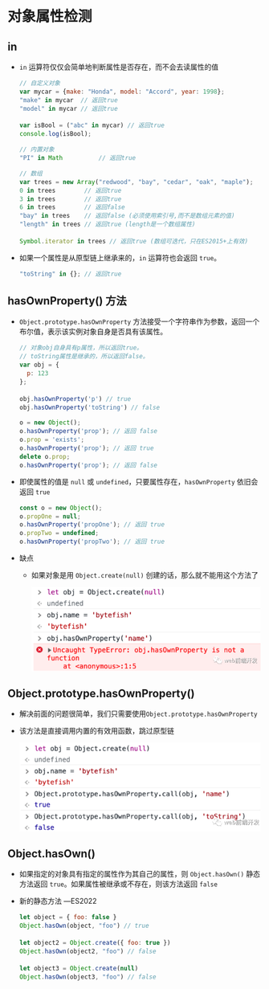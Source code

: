 # 对象属性检测

## in

  - `in` 运算符仅仅会简单地判断属性是否存在，而不会去读属性的值

    ```javascript
    // 自定义对象
    var mycar = {make: "Honda", model: "Accord", year: 1998};
    "make" in mycar  // 返回true
    "model" in mycar // 返回true

    var isBool = ("abc" in mycar) // 返回true
    console.log(isBool);
    ```

    ```javascript
    // 内置对象
    "PI" in Math          // 返回true
    ```

    ```javascript
    // 数组
    var trees = new Array("redwood", "bay", "cedar", "oak", "maple");
    0 in trees        // 返回true
    3 in trees        // 返回true
    6 in trees        // 返回false
    "bay" in trees    // 返回false (必须使用索引号,而不是数组元素的值)
    "length" in trees // 返回true (length是一个数组属性)

    Symbol.iterator in trees // 返回true (数组可迭代，只在ES2015+上有效)
    ```

  - 如果一个属性是从原型链上继承来的，`in` 运算符也会返回 `true`。

    ```javascript
    "toString" in {}; // 返回true
    ```

## hasOwnProperty() 方法

  - `Object.prototype.hasOwnProperty` 方法接受一个字符串作为参数，返回一个布尔值，表示该实例对象自身是否具有该属性。

    ```javascript
    // 对象obj自身具有p属性，所以返回true。
    // toString属性是继承的，所以返回false。
    var obj = {
      p: 123
    };

    obj.hasOwnProperty('p') // true
    obj.hasOwnProperty('toString') // false
    ```

    ```javascript
    o = new Object();
    o.hasOwnProperty('prop'); // 返回 false
    o.prop = 'exists';
    o.hasOwnProperty('prop'); // 返回 true
    delete o.prop;
    o.hasOwnProperty('prop'); // 返回 false
    ```

  - 即使属性的值是 `null` 或  `undefined`，只要属性存在，`hasOwnProperty` 依旧会返回 `true`

    ```javascript
    const o = new Object();
    o.propOne = null;
    o.hasOwnProperty('propOne'); // 返回 true
    o.propTwo = undefined;
    o.hasOwnProperty('propTwo'); // 返回 true
    ```

  - 缺点

      - 如果对象是用 `Object.create(null)` 创建的话，那么就不能用这个方法了

        ![](image/create.png)

## Object.prototype.hasOwnProperty()

  - 解决前面的问题很简单，我们只需要使用`Object.prototype.hasOwnProperty`

  - 该方法是直接调用内置的有效用函数，跳过原型链

    ![](image/hasOwnProperty.png)

## Object.hasOwn()

  - 如果指定的对象具有指定的属性作为其自己的属性，则 `Object.hasOwn()` 静态方法返回 `true`。如果属性被继承或不存在，则该方法返回 `false`

  - 新的静态方法 —ES2022&#x20;

    ```javascript
    let object = { foo: false }
    Object.hasOwn(object, "foo") // true

    let object2 = Object.create({ foo: true })
    Object.hasOwn(object2, "foo") // false

    let object3 = Object.create(null)
    Object.hasOwn(object3, "foo") // false
    ```
